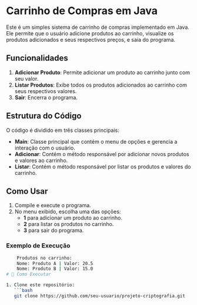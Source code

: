 # Carrinho de Compras em Java

Este é um simples sistema de carrinho de compras implementado em Java. Ele permite que o usuário adicione produtos ao carrinho, visualize os produtos adicionados e seus respectivos preços, e saia do programa.

## Funcionalidades

1. **Adicionar Produto**: Permite adicionar um produto ao carrinho junto com seu valor.
2. **Listar Produtos**: Exibe todos os produtos adicionados ao carrinho com seus respectivos valores.
3. **Sair**: Encerra o programa.

## Estrutura do Código

O código é dividido em três classes principais:

- **Main**: Classe principal que contém o menu de opções e gerencia a interação com o usuário.
- **Adicionar**: Contém o método responsável por adicionar novos produtos e valores ao carrinho.
- **Listar**: Contém o método responsável por listar os produtos e valores do carrinho.

## Como Usar

1. Compile e execute o programa.
2. No menu exibido, escolha uma das opções:
   - **1** para adicionar um produto ao carrinho.
   - **2** para listar os produtos no carrinho.
   - **3** para sair do programa.

### Exemplo de Execução
```bash
    Produtos no carrinho:
    Nome: Produto A | Valor: 20.5
    Nome: Produto B | Valor: 15.0
# 🚀 Como Executar

1. Clone este repositório:
   ```bash
   git clone https://github.com/seu-usuario/projeto-criptografia.git
